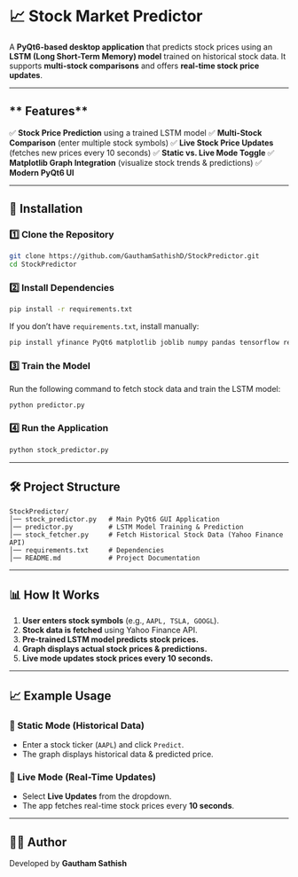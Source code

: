# **📈 Stock Market Predictor**

A **PyQt6-based desktop application** that predicts stock prices using an **LSTM (Long Short-Term Memory) model** trained on historical stock data. It supports **multi-stock comparisons** and offers **real-time stock price updates**.

---

## ** Features**
✅ **Stock Price Prediction** using a trained LSTM model
✅ **Multi-Stock Comparison** (enter multiple stock symbols)
✅ **Live Stock Price Updates** (fetches new prices every 10 seconds)
✅ **Static vs. Live Mode Toggle**
✅ **Matplotlib Graph Integration** (visualize stock trends & predictions)
✅ **Modern PyQt6 UI**

---

## **📌 Installation**

### **1️⃣ Clone the Repository**
```bash
git clone https://github.com/GauthamSathishD/StockPredictor.git
cd StockPredictor
```

### **2️⃣ Install Dependencies**
```bash
pip install -r requirements.txt
```
If you don’t have `requirements.txt`, install manually:
```bash
pip install yfinance PyQt6 matplotlib joblib numpy pandas tensorflow requests
```

### **3️⃣ Train the Model**
Run the following command to fetch stock data and train the LSTM model:
```bash
python predictor.py
```

### **4️⃣ Run the Application**
```bash
python stock_predictor.py
```

---

## **🛠️ Project Structure**
```
StockPredictor/
│── stock_predictor.py   # Main PyQt6 GUI Application
│── predictor.py         # LSTM Model Training & Prediction
│── stock_fetcher.py     # Fetch Historical Stock Data (Yahoo Finance API)
│── requirements.txt     # Dependencies
│── README.md            # Project Documentation
```

---

## **📊 How It Works**
1. **User enters stock symbols** (e.g., `AAPL, TSLA, GOOGL`).
2. **Stock data is fetched** using Yahoo Finance API.
3. **Pre-trained LSTM model predicts stock prices.**
4. **Graph displays actual stock prices & predictions.**
5. **Live mode updates stock prices every 10 seconds.**

---

## **📈 Example Usage**
### **🔹 Static Mode (Historical Data)**
- Enter a stock ticker (`AAPL`) and click `Predict`.
- The graph displays historical data & predicted price.

### **🔹 Live Mode (Real-Time Updates)**
- Select **Live Updates** from the dropdown.
- The app fetches real-time stock prices every **10 seconds**.

---


## **👨‍💻 Author**
Developed by **Gautham Sathish**  



